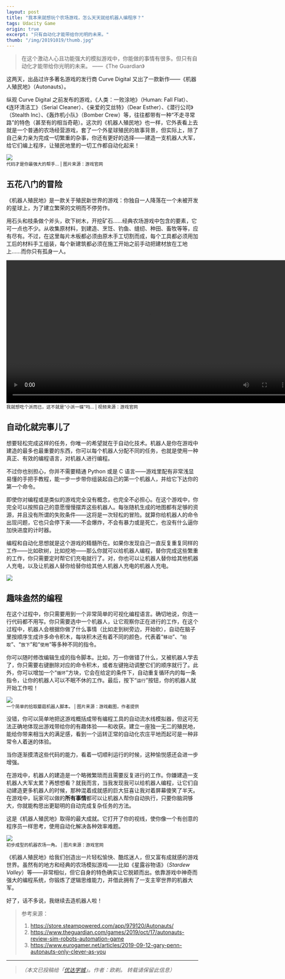 ```yaml
---
layout: post
title: "我本来就想玩个农场游戏，怎么天天就给机器人编程序？"
tags: Udacity Game 
origin: true
excerpt: "只有自动化才能带给你光明的未来。"
thumb: "/img/20191019/thumb.jpg"
---
```


> 在这个激动人心且功能强大的模拟游戏中，你能做的事情有很多。但只有自动化才能带给你光明的未来。   ——《The Guardian》

这两天，出品过许多著名游戏的发行商 Curve Digital 又出了一款新作——《机器人殖民地》（Autonauts）。

纵观 Curve Digital 之前发布的游戏，《人类：一败涂地》（Human: Fall Flat）、《连环清洁工》（Serial Cleaner）、《亲爱的艾丝特》（Dear Esther）、《潜行公司》（Stealth Inc）、《轰炸机小队》（Bomber Crew）等，往往都带有一种“不走寻常路”的特色（甚至有的相当奇葩）。这次的<span class="hl">《机器人殖民地》</span>也一样，它外表看上去就是一个普通的农场经营游戏，套了一个外星球殖民的故事背景，但实际上，除了自己亲力亲为完成一切繁重的杂事，你还有更好的选择——建造一支机器人大军，给它们编上程序，<span class="hl">让殖民地里的一切工作都自动化起来</span>！

<img src="/img/20191019/001.jpg"><br><small>
代码才是你最强大的帮手… | 图片来源：游戏官网</small>

## 五花八门的冒险

《机器人殖民地》是一款关于殖民新世界的游戏：你独自一人降落在一个未被开发的星球上，为了建立繁荣的文明而不停劳作。

用石头和枝条做个斧头，砍下树木，开挖矿石……经典农场游戏中包含的要素，它可一点也不少。从收集原材料，到建造、烹饪、钓鱼、缝纫、种田、畜牧等等，应有尽有。不过，在这里每片木板都必须由原木手工切割而成，每个工具都必须用加工后的材料手工组装，每个新建筑都必须在施工开始之前手动把建材放在工地上……而你只有孤身一人。

<p>
<video controls="" autoplay="false" name="media" width="750px"><source src="https://steamcdn-a.akamaihd.net/steam/apps/256762852/movie_max.webm?t=1569331543" type="video/webm"></video><br><small>
我就想吃个派而已，这不就是“小派一碟”吗… | 视频来源：游戏官网</small>
</p>

## 自动化就完事儿了

想要轻松完成这样的任务，你唯一的希望就在于<span class="hl">自动化技术</span>。机器人是你在游戏中建造的最多也最重要的东西，你可以每个机器人分配不同的任务，也就是使用一种真正、有效的编程语言，对机器人进行编程。

不过你也别担心，你并不需要精通 Python 或是 C 语言——游戏里配有非常浅显易懂的手把手教程，能一步一步带你组装起自己的第一个机器人，并给它下达你的第一个命令。

即使你对编程或是类似的游戏完全没有概念，也完全不必担心。在这个游戏中，你完全可以按照自己的意愿慢慢摆弄这些机器人。每张随机生成的地图都有足够的资源，并且<span class="hl">没有所谓的失败条件</span>——这将是一次轻松的冒险。就算你给机器人的命令出现问题，它也只会停下来——不会爆炸，不会有暴力或是死亡，也没有什么逼你加快进度的计时器。

编程和自动化思想就是这个游戏的精髓所在。如果你发现自己一直反复重复同样的工作——比如砍树，比如挖地——那么你就可以给机器人编程，替你完成这些繁重的工作，你只需要定时帮它们充电就行了。对，你也可以让机器人替你给其他机器人充电，以及<span class="hl">让机器人替你给替你给其他人机器人充电的机器人充电</span>。

<img src="/img/20191019/002.jpg">

## 趣味盎然的编程

在这个过程中，你只需要用到一个非常简单的可视化编程语言。确切地说，你连一行代码都不用写。你只需要选中一个机器人，让它观察你正在进行的工作，在这个过程中，机器人会根据你做了什么事情（比如走到树旁边，开始砍），自动在脑子里按顺序生成许多命令积木，每块积木还有着不同的颜色，代表着“`移动`”、“`拾取`”、“`放下`”和“`使用`”等多种不同的指令。

你可以随时修改编辑生成的指令脚本。比如，万一你做错了什么，又被机器人学去了，你只需要右键删除对应的命令积木，或者左键拖动调整它们的顺序就行了。此外，你可以增加一个“`循环`”方块，它会在给定的条件下，自动重复循环内的每一条指令，让你的机器人可以不眠不休的工作。最后，按下“`运行`”按钮，你的机器人就开始工作啦！

<img src="/img/20191019/003.jpg"><br><small>
一个简单的拾取蘑菇机器人脚本。 | 图片来源：游戏截图，作者提供</small>

没错，你可以简单地把这游戏概括成带有编程工具的自动流水线模拟器，但这可无法正确地体现出游戏带给你的有趣体验——和收获。建立一座独一无二的殖民地，能给你带来相当大的满足感，看到一个运转正常的自动化农庄平地而起可是一种非常令人着迷的体验。

当你逐渐摸清这些代码的能力，看着一切顺利运行的时候，这种愉悦感还会进一步增强。

在游戏中，机器人的建造是一个略微繁琐而且需要反复进行的工作。你嫌建造一支机器人大军太累？再想想看？就我而言，当我发现我可以给机器人编程，让它们自动建造更多机器人的时候，那种混着成就感的巨大狂喜让我对着屏幕傻笑了半天。在游戏中，<span class="hl">玩家可以做的**所有事情**都可以让机器人帮你自动执行</span>，只要你脑洞够大，你就能构思出更聪明的自动完成复杂任务的方法。

这是《机器人殖民地》取得的最大成就。它打开了你的视线，使你像一个有创意的程序员一样思考，使用自动化解决各种效率难题。

<img src="/img/20191019/004.jpg"><br><small>
初步成型的机器农场一角。 | 图片来源：游戏官网</small>

《机器人殖民地》给我们创造出一片轻松愉快、酷炫迷人，但又富有成就感的游戏世界。虽然有的地方和经典的农场模拟游戏——比如《星露谷物语》（_Stardew Valley_）等——非常相似，但它自身的特色确实让它脱颖而出。依靠游戏中神奇而强大的编程系统，你锻炼了逻辑思维能力，并借此拥有了一支主宰世界的机器大军。

好了，话不多说，我继续去造机器人啦！

> 参考来源：<br>
> 1. https://store.steampowered.com/app/979120/Autonauts/ <br>
> 2. https://www.theguardian.com/games/2019/oct/17/autonauts-review-sim-robots-automation-game <br>
> 3. https://www.eurogamer.net/articles/2019-09-12-gary-penn-autonauts-only-clever-as-you

----

> _（本文已投稿给「[优达学城](https://cn.udacity.com)」。作者：欧剃。 转载请保留此信息）_
